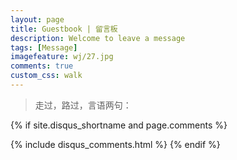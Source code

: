 ```yaml
---
layout: page
title: Guestbook | 留言板
description: Welcome to leave a message
tags: [Message]
imagefeature: wj/27.jpg
comments: true
custom_css: walk
---
```


<div id="walk-container">
  <div id="walk"></div>
</div>


> 走过，路过，言语两句：

{% if site.disqus_shortname and page.comments %}
  <div id="disqus_thread"></div>
  {% include disqus_comments.html %}
{% endif %}
